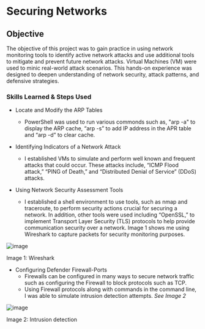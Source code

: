 # Securing Networks

## Objective
The objective of this project was to gain practice in using network monitoring tools to identify active network attacks and use additional tools to mitigate and prevent future network attacks. Virtual Machines (VM) were used to minic real-world attack scenarios. This hands-on experience was designed to deepen understanding of network security, attack patterns, and defensive strategies.

### Skills Learned & Steps Used
- Locate and Modify the ARP Tables
  - PowerShell was used to run various commonds such as, "arp -a" to display the ARP cache, “arp -s” to add IP address in the APR table and “arp -d” to clear cache.

- Identifying Indicators of a Network Attack
  - I established VMs to simulate and perform well known and frequent attacks that could occur. These attacks include, “ICMP Flood attack,” “PING of Death,” and “Distributed Denial of Service” (DDoS) attacks.


- Using Network Security Assessment Tools
  - I established a shell environment to use tools, such as nmap and traceroute, to perform security actions crucial for securing a network. In addition, other tools were used including “OpenSSL,” to implement Transport Layer Security (TLS) protocols to help provide communication security over a network. Image 1 shows me using Wireshark to capture packets for security monitoring purposes.

![image](https://github.com/user-attachments/assets/62afed8e-d236-4440-858d-808a08dbad84)

Image 1: Wireshark

- Configuring Defender Firewall-Ports
  - Firewalls can be configured in many ways to secure network traffic such as configuring the Firewall to block protocols such as TCP.
  - Using Firewall protocols along with commands in the command line, I was able to simulate intrusion detection attempts. *See Image 2*
 
![image](https://github.com/user-attachments/assets/fafe229f-9746-49a1-9461-0abf0d026674)

Image 2: Intrusion detection


